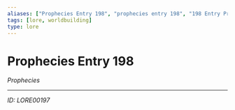 ```yaml
---
aliases: ["Prophecies Entry 198", "prophecies entry 198", "198 Entry Prophecies"]
tags: [lore, worldbuilding]
type: lore
---
```


# Prophecies Entry 198

*Prophecies*

---
*ID: LORE00197*